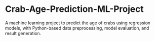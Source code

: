 # Crab-Age-Prediction-ML-Project
A machine learning project to predict the age of crabs using regression models, with Python-based data preprocessing, model evaluation, and result generation.
